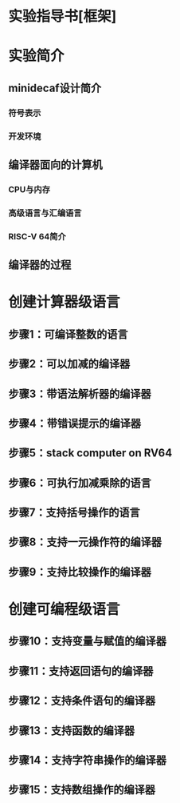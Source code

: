 # 实验指导书[框架]

# 实验简介

## minidecaf设计简介
### 符号表示
### 开发环境

## 编译器面向的计算机
### CPU与内存
### 高级语言与汇编语言
### RISC-V 64简介

## 编译器的过程

# 创建计算器级语言
## 步骤1：可编译整数的语言
## 步骤2：可以加减的编译器
## 步骤3：带语法解析器的编译器
## 步骤4：带错误提示的编译器
## 步骤5：stack computer on RV64
## 步骤6：可执行加减乘除的语言
## 步骤7：支持括号操作的语言
## 步骤8：支持一元操作符的编译器
## 步骤9：支持比较操作的编译器

# 创建可编程级语言
## 步骤10：支持变量与赋值的编译器
## 步骤11：支持返回语句的编译器
## 步骤12：支持条件语句的编译器
## 步骤13：支持函数的编译器
## 步骤14：支持字符串操作的编译器
## 步骤15：支持数组操作的编译器
